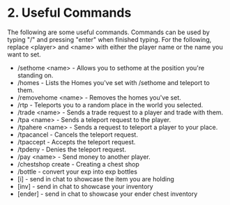 # 2. Useful Commands

The following are some useful commands. Commands can be used by typing "/" and pressing "enter" when finished typing. For the following, replace \<player> and \<name> with either the player name or the name you want to set.

* /sethome \<name> - Allows you to sethome at the position you're standing on.&#x20;
* /homes - Lists the Homes you've set with /sethome and teleport to them.
* /removehome \<name> - Removes the homes you've set.
* /rtp - Teleports you to a random place in the world you selected.
* /trade \<name> - Sends a trade request to a player and trade with them.
* /tpa \<name> - Sends a teleport request to the player.
* /tpahere \<name> - Sends a request to teleport a player to your place.
* /tpacancel - Cancels the teleport request.
* /tpaccept - Accepts the teleport request.
* /tpdeny - Denies the teleport request.
* /pay \<name> - Send money to another player.
* /chestshop create - Creating a chest shop
* /bottle - convert your exp into exp bottles
* \[i] - send in chat to showcase the item you are holding
* \[inv] - send in chat to showcase your inventory
* \[ender] - send in chat to showcase your ender chest inventory
